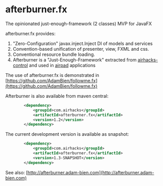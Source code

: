 afterburner.fx
==============

The opinionated just-enough-framework (2 classes) MVP for JavaFX

afterburner.fx provides:

1. "Zero-Configuration" javax.inject.Inject DI of models and services
2. Convention-based unification of presenter, view, FXML and css.
3. Conventional resource bundle loading.
4. Afterburner is a "Just-Enough-Framework" extracted from [airhacks-control](https://github.com/AdamBien/airhacks-control) and used in [airpad](https://github.com/AdamBien/airpad) applications

The use of afterburner.fx is demonstrated in [https://github.com/AdamBien/followme.fx](https://github.com/AdamBien/followme.fx)

Afterburner is also available from maven central:
```xml
        <dependency>
            <groupId>com.airhacks</groupId>
            <artifactId>afterburner.fx</artifactId>
            <version>1.2</version>
        </dependency>
```
The current development version is available as snapshot:

```xml
        <dependency>
            <groupId>com.airhacks</groupId>
            <artifactId>afterburner.fx</artifactId>
            <version>1.3-SNAPSHOT</version>
        </dependency>
```

See also: [http://afterburner.adam-bien.com](http://afterburner.adam-bien.com)
